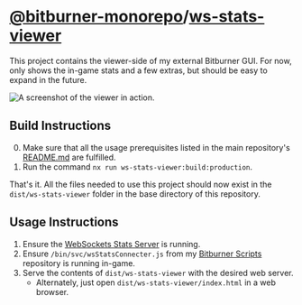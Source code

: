 # [@bitburner-monorepo](/)/[ws-stats-viewer](#)
This project contains the viewer-side of my external Bitburner GUI. For now, only shows the in-game stats and a few extras, but should be easy to expand in the future.

![A screenshot of the viewer in action.](./docs/demo-1.gif)

## Build Instructions
0. Make sure that all the usage prerequisites listed in the main repository's [README.md](../..) are fulfilled.
1. Run the command `nx run ws-stats-viewer:build:production`.

That's it. All the files needed to use this project should now exist in the `dist/ws-stats-viewer` folder in the base directory of this repository.

## Usage Instructions
1. Ensure the [WebSockets Stats Server](../ws-stats-server) is running.
2. Ensure `/bin/svc/wsStatsConnecter.js` from my [Bitburner Scripts](../bitburner-scripts) repository is running in-game.
3. Serve the contents of `dist/ws-stats-viewer` with the desired web server.
    - Alternately, just open `dist/ws-stats-viewer/index.html` in a web browser.
